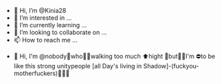 - 👋 Hi, I’m @Kinia28
- 👀 I’m interested in ...
- 🌱 I’m currently learning ...
- 💞️ I’m looking to collaborate on ...
- 📫 How to reach me ...

<!---
Kinia28/Kinia28 is a ✨ special ✨ repository because its `README.md` (this file) appears on your GitHub profile.
You can click the Preview link to take a look at your changes.
--->
- 👋 Hi, I'm @nobody🤨who🚶‍♂️walking too much ⬆️hight 🙋but💁‍♂️I'm ⛔️to be like this strong unitypeople [all Day's living in Shadow]-(fuckyou-motherfuckers)🧏‍♂️🖕 
